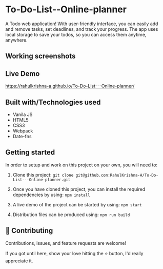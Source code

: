 
# To-Do-List--Online-planner
 
  A Todo web application! With  user-friendly interface, you can easily add and remove tasks, set deadlines, and track your progress. The app uses local storage to save your todos, so you can access them anytime, anywhere.


## Working screenshots
## Live Demo

https://rahulkrishna-a.github.io/To-Do-List---Online-planner/
## Built with/Technologies used
- Vanila JS
- HTML5
- CSS3
- Webpack
- Date-fns

## Getting started

In order to setup and work on this project on your own, you will need to:

1. Clone this project:
`git clone git@github.com:RahulKrishna-A/To-Do-List---Online-planner.git`

2. Once you have cloned this project, you can install the required dependencies by using:
`npm install`

3. A live demo of the project can be started by using:
`npm start`

4. Distribution files can be produced using:
`npm run build`
## 🤝 Contributing
Contributions, issues, and feature requests are welcome!

If you got until here, show your love hitting the ⭐️ button, I'd really appreciate it.
